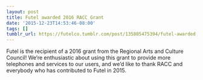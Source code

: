 ```yaml
---
layout: post
title: Futel awarded 2016 RACC Grant
date: '2015-12-23T14:53:46-08:00'
tags: []
tumblr_url: https://futelco.tumblr.com/post/135805475394/futel-awarded-2016-racc-grant
---
```

Futel is the recipient of a 2016 grant from the Regional Arts and Culture Council! We’re enthusiastic about using this grant to provide more telephones and services to our users, and we’d like to thank RACC and everybody who has contributed to Futel in 2015.

